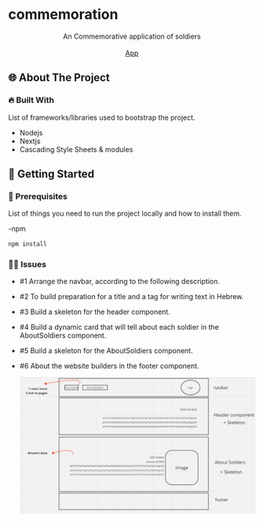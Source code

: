 # commemoration

<p align="center">
An Commemorative application of soldiers
<br/>
<br/>
<a href="https://nova-haim-s.vercel.app/">App</a>
</p>

<!-- ABOUT THE PROJECT -->

## 🌐 About The Project

### 🔥 Built With

List of frameworks/libraries used to bootstrap the project.

- Nodejs
- Nextjs
- Cascading Style Sheets & modules

<!-- GETTING STARTED -->

## 🚀 Getting Started

### 📃 Prerequisites

List of things you need to run the project locally and how to install them.

-npm

```sh
npm install
```

### 👩‍💻 Issues

- #1 Arrange the navbar, according to the following description.
- #2 To build preparation for a title and a tag for writing text in Hebrew.
- #3 Build a skeleton for the header component.
- #4 Build a dynamic card that will tell about each soldier in the AboutSoldiers component.
- #5 Build a skeleton for the AboutSoldiers component.
- #6 About the website builders in the footer component.

  <img src="./imageReadMe.png">
